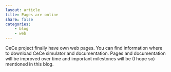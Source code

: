 ```yaml
---
layout: article
title: Pages are online
share: false
categories:
    - blog
    - web
---
```


CeCe project finally have own web pages. You can find information where to download CeCe simulator and documentation. Pages and documentation will be improved over time and important milestones will be (I hope so) mentioned in this blog.